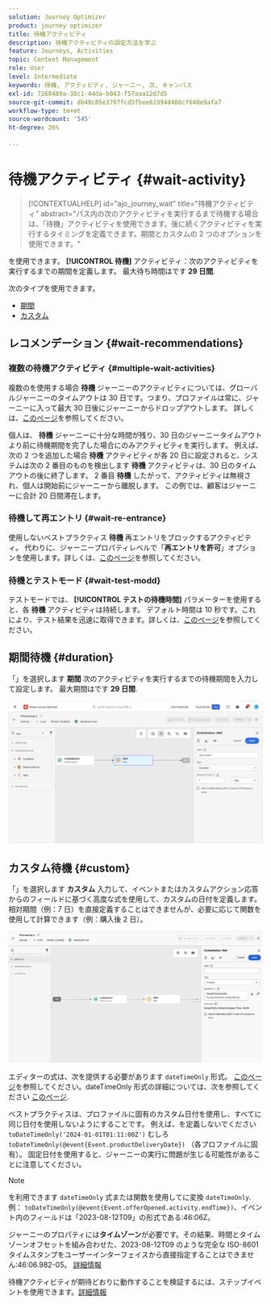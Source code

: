 ```yaml
---
solution: Journey Optimizer
product: journey optimizer
title: 待機アクティビティ
description: 待機アクティビティの設定方法を学ぶ
feature: Journeys, Activities
topic: Content Management
role: User
level: Intermediate
keywords: 待機, アクティビティ, ジャーニー, 次, キャンバス
exl-id: 7268489a-38c1-44da-b043-f57aaa12d7d5
source-git-commit: db48c85e3707fcd5fbee61994d488cf640e9afa7
workflow-type: tm+mt
source-wordcount: '545'
ht-degree: 26%

---
```


# 待機アクティビティ {#wait-activity}

>[!CONTEXTUALHELP]
>id="ajo_journey_wait"
>title="待機アクティビティ"
>abstract="パス内の次のアクティビティを実行するまで待機する場合は、「待機」アクティビティを使用できます。後に続くアクティビティを実行するタイミングを定義できます。期間とカスタムの 2 つのオプションを使用できます。"

を使用できます。 **[!UICONTROL 待機]** アクティビティ：次のアクティビティを実行するまでの期間を定義します。  最大待ち時間はです **29 日間**.

次のタイプを使用できます。

* [期間](#duration)
* [カスタム](#custom)

<!--
* [Email send time optimization](#email_send_time_optimization)
* [Fixed date](#fixed_date) 
-->

## レコメンデーション {#wait-recommendations}

### 複数の待機アクティビティ {#multiple-wait-activities}

複数のを使用する場合 **待機** ジャーニーのアクティビティについては、グローバルジャーニーのタイムアウトは 30 日です。つまり、プロファイルは常に、ジャーニーに入って最大 30 日後にジャーニーからドロップアウトします。 詳しくは、[このページ](../building-journeys/journey-gs.md#global_timeout)を参照してください。

個人は、 **待機** ジャーニーに十分な時間が残り、30 日のジャーニータイムアウトより前に待機期間を完了した場合にのみアクティビティを実行します。 例えば、次の 2 つを追加した場合 **待機** アクティビティが各 20 日に設定されると、システムは次の 2 番目のものを検出します **待機** アクティビティは、30 日のタイムアウトの後に終了します。 2 番目 **待機** したがって、アクティビティは無視され、個人は開始前にジャーニーから離脱します。 この例では、顧客はジャーニーに合計 20 日間滞在します。

### 待機して再エントリ {#wait-re-entrance}

使用しないベストプラクティス **待機** 再エントリをブロックするアクティビティ。 代わりに、ジャーニープロパティレベルで「**再エントリを許可**」オプションを使用します。詳しくは、[このページ](../building-journeys/journey-gs.md#entrance)を参照してください。

### 待機とテストモード {#wait-test-modd}

テストモードでは、 **[!UICONTROL テストの待機時間]** パラメーターを使用すると、各 **待機** アクティビティは持続します。 デフォルト時間は 10 秒です。これにより、テスト結果を迅速に取得できます。詳しくは、[このページ](../building-journeys/testing-the-journey.md)を参照してください。


## 期間待機 {#duration}

「」を選択します **期間** 次のアクティビティを実行するまでの待機期間を入力して設定します。 最大期間はです **29 日間**.

![待機期間を定義](assets/journey55.png)

<!--
## Fixed date wait{#fixed_date}

Select the date for the execution of the next activity.

![](assets/journey56.png)

-->

## カスタム待機 {#custom}

「」を選択します **カスタム** 入力して、イベントまたはカスタムアクション応答からのフィールドに基づく高度な式を使用して、カスタムの日付を定義します。 相対期間（例：7 日）を直接定義することはできませんが、必要に応じて関数を使用して計算できます（例：購入後 2 日）。

![式を使用したカスタム待機の定義](assets/journey57.png)

エディターの式は、次を提供する必要があります `dateTimeOnly` 形式。 [このページ](expression/expressionadvanced.md)を参照してください。dateTimeOnly 形式の詳細については、次を参照してください [このページ](expression/data-types.md).

ベストプラクティスは、プロファイルに固有のカスタム日付を使用し、すべてに同じ日付を使用しないようにすることです。 例えば、を定義しないでください `toDateTimeOnly('2024-01-01T01:11:00Z')` むしろ `toDateTimeOnly(@event{Event.productDeliveryDate})` （各プロファイルに固有）。 固定日付を使用すると、ジャーニーの実行に問題が生じる可能性があることに注意してください。


>[!NOTE]
>
>を利用できます `dateTimeOnly` 式または関数を使用してに変換 `dateTimeOnly`. 例： `toDateTimeOnly(@event{Event.offerOpened.activity.endTime})`、イベント内のフィールドは「2023-08-12T09」の形式である:46:06Z。
>
>ジャーニーのプロパティには&#x200B;**タイムゾーン**&#x200B;が必要です。その結果、時間とタイムゾーンオフセットを組み合わせた、2023-08-12T09 のような完全な ISO-8601 タイムスタンプをユーザーインターフェイスから直接指定することはできません:46:06.982-05。 [詳細情報](../building-journeys/timezone-management.md)


待機アクティビティが期待どおりに動作することを検証するには、ステップイベントを使用できます。[詳細情報](../reports/query-examples.md#common-queries)

<!--## Email send time optimization{#email_send_time_optimization}

This type of wait uses a score calculated in Adobe Experience Platform. The score calculates the propensity to click or open an email in the future based on past behavior. Note that the algorithm calculating the score needs a certain amount of data to work. As a result, when it does not have enough data, the default wait time will apply. At publication time, you'll be notified that the default time applies.

>[!NOTE]
>
>The first event of your journey must have a namespace.
>
>This capability is only available after an **[!UICONTROL Email]** activity. You need to have Adobe Campaign Standard.

1. In the **[!UICONTROL Amount of time]** field, define the number of hours to consider to optimize email sending.
1. In the **[!UICONTROL Optimization type]** field, choose if the optimization should increase clicks or opens.
1. In the **[!UICONTROL Default time]** field, define the default time to wait if the predictive send time score is not available.

    >[!NOTE]
    >
    >Note that the send time score can be unavailable because there is not enough data to perform the calculation. In this case, you will be informed, at publication time, that the default time applies.

![](assets/journey57bis.png)-->
